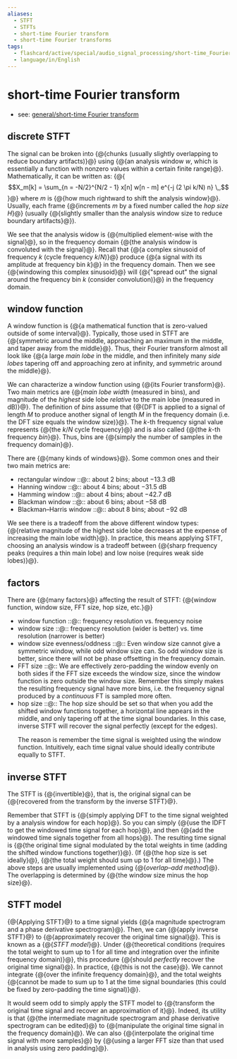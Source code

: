 ```yaml
---
aliases:
  - STFT
  - STFTs
  - short-time Fourier transform
  - short-time Fourier transforms
tags:
  - flashcard/active/special/audio_signal_processing/short-time_Fourier_transform
  - language/in/English
---
```


# short-time Fourier transform

- see: [general/short-time Fourier transform](../../general/short-time%20Fourier%20transform.md)

## discrete STFT

The signal can be broken into {@{chunks \(usually slightly overlapping to reduce boundary artifacts\)}@} using {@{an analysis window $w$, which is essentially a function with nonzero values within a certain finite range}@}. Mathematically, it can be written as: {@{$$X_m[k] = \sum_{n = -N/2}^{N/2 - 1} x[n] w[n - m] e^{-j (2 \pi k/N) n} \,,$$}@} where $m$ is {@{how much rightward to shift the analysis window}@}. Usually, each frame {@{increments $m$ by a fixed number called the _hop size_ $H$}@} \(usually {@{slightly smaller than the analysis window size to reduce boundary artifacts}@}\). <!--SR:!2025-07-15,14,290!2025-07-16,14,290!2025-07-16,14,290!2025-07-15,14,290!2025-07-16,14,290!2025-07-17,15,290-->

We see that the analysis widow is {@{multiplied element-wise with the signal}@}, so in the frequency domain {@{the analysis window is convoluted with the signal}@}. Recall that {@{a complex sinusoid of frequency $k$ \(cycle frequency $k / N$\)}@} produce {@{a signal with its amplitude at frequency bin $k$}@} in the frequency domain. Then we see {@{windowing this complex sinusoid}@} will {@{"spread out" the signal around the frequency bin $k$ \(consider convolution\)}@} in the frequency domain. <!--SR:!2025-07-16,14,290!2025-07-16,14,290!2025-07-16,14,290!2025-07-18,16,290!2025-07-16,14,290!2025-07-16,14,290-->

## window function

A window function is {@{a mathematical function that is zero-valued outside of some interval}@}. Typically, those used in STFT are {@{symmetric around the middle, approaching an maximum in the middle, and taper away from the middle}@}. Thus, their Fourier transform almost all look like {@{a large _main lobe_ in the middle, and then infinitely many _side lobes_ tapering off and approaching zero at infinity, and symmetric around the middle}@}. <!--SR:!2025-07-15,14,290!2025-07-17,15,290!2025-07-16,14,290-->

We can characterize a window function using {@{its Fourier transform}@}. Two main metrics are {@{_main lobe width_ \(measured in bins\), and magnitude of the _highest_ side lobe _relative_ to the main lobe \(measured in dB\)}@}. The definition of _bins_ assume that {@{DFT is applied to a signal of length _M_ to produce another signal of length _M_ in the frequency domain \(i.e. the DFT size equals the window size\)}@}. The $k$-th frequency signal value represents {@{the $k / N$ cycle frequency}@} and is also called {@{the $k$-th frequency _bin_}@}. Thus, bins are {@{simply the number of samples in the frequency domain}@}. <!--SR:!2025-07-17,15,290!2025-07-16,14,290!2025-07-16,14,290!2025-07-16,14,290!2025-07-15,14,290!2025-07-16,14,290-->

There are {@{many kinds of windows}@}. Some common ones and their two main metrics are: <!--SR:!2025-07-15,14,290-->

- rectangular window ::@:: about 2 bins; about −13.3&nbsp;dB <!--SR:!2025-07-17,15,290!2025-07-15,14,290-->
- Hanning window ::@:: about 4 bins; about −31.5&nbsp;dB <!--SR:!2025-07-16,14,290!2025-07-16,14,290-->
- Hamming window ::@:: about 4 bins; about −42.7&nbsp;dB <!--SR:!2025-07-15,14,290!2025-07-15,14,290-->
- Blackman window ::@:: about 6 bins; about −58&nbsp;dB <!--SR:!2025-07-16,14,290!2025-07-16,14,290-->
- Blackman–Harris window ::@:: about 8 bins; about −92&nbsp;dB <!--SR:!2025-07-15,14,290!2025-07-16,14,290-->

We see there is a tradeoff from the above different window types: {@{relative magnitude of the highest side lobe decreases at the expense of increasing the main lobe width}@}. In practice, this means applying STFT, choosing an analysis window is a tradeoff between {@{sharp frequency peaks \(requires a thin main lobe\) and low noise \(requires weak side lobes\)}@}. <!--SR:!2025-07-16,14,290!2025-07-16,14,290-->

## factors

There are {@{many factors}@} affecting the result of STFT: {@{window function, window size, FFT size, hop size, etc.}@} <!--SR:!2025-07-15,14,290!2025-07-15,14,290-->

- window function ::@:: frequency resolution vs. frequency noise <!--SR:!2025-07-16,14,290!2025-07-18,16,290-->
- window size ::@:: frequency resolution \(wider is better\) vs. time resolution \(narrower is better\) <!--SR:!2025-07-15,14,290!2025-07-15,14,290-->
- window size evenness/oddness ::@:: Even window size cannot give a symmetric window, while odd window size can. So odd window size is better, since there will not be phase offsetting in the frequency domain. <!--SR:!2025-07-15,14,290!2025-07-17,15,290-->
- FFT size ::@:: We are effectively zero-padding the window evenly on both sides if the FFT size exceeds the window size, since the window function is zero outside the window size. Remember this simply makes the resulting frequency signal have more bins, i.e. the frequency signal produced by a _continuous_ FT is sampled more often. <!--SR:!2025-07-15,14,290!2025-07-16,14,290-->
- hop size ::@:: The hop size should be set so that when you add the shifted window functions together, a horizontal line appears in the middle, and only tapering off at the time signal boundaries. In this case, inverse STFT will recover the signal perfectly \(except for the edges\). <p> The reason is remember the time signal is weighted using the window function. Intuitively, each time signal value should ideally contribute equally to STFT. <!--SR:!2025-07-16,14,290!2025-07-17,15,290-->

## inverse STFT

The STFT is {@{invertible}@}, that is, the original signal can be {@{recovered from the transform by the inverse STFT}@}. <!--SR:!2025-07-18,16,290!2025-07-16,14,290-->

Remember that STFT is {@{simply applying DFT to the time signal weighted by a analysis window for each hop}@}. So you can simply {@{use the IDFT to get the windowed time signal for each hop}@}, and then {@{add the windowed time signals together from all hops}@}. The resulting time signal is {@{the original time signal modulated by the total weights in time \(adding the shifted window functions together\)}@}. \(If {@{the hop size is set ideally}@}, {@{the total weight should sum up to 1 for all time}@}.\) The above steps are usually implemented using {@{_overlap–add method_}@}. The overlapping is determined by {@{the window size minus the hop size}@}. <!--SR:!2025-07-16,14,290!2025-07-16,14,290!2025-07-16,14,290!2025-07-16,14,290!2025-07-16,14,290!2025-07-16,14,290!2025-07-15,14,290!2025-07-15,14,290-->

## STFT model

{@{Applying STFT}@} to a time signal yields {@{a magnitude spectrogram and a phase derivative spectrogram}@}. Then, we can {@{apply inverse STFT}@} to {@{approximately recover the original time signal}@}. This is known as a {@{_STFT model_}@}. Under {@{theoretical conditions \(requires the total weight to sum up to 1 for all time and integration over the infinite frequency domain\)}@}, this procedure {@{should _perfectly_ recover the original time signal}@}. In practice, {@{this is not the case}@}. We cannot integrate {@{over the infinite frequency domain}@}, and the total weights {@{cannot be made to sum up to 1 at the time signal boundaries \(this could be fixed by zero-padding the time signal\)}@}. <!--SR:!2025-07-16,14,290!2025-07-17,15,290!2025-07-18,16,290!2025-07-16,14,290!2025-07-16,14,290!2025-07-18,16,290!2025-07-17,15,290!2025-07-16,14,290!2025-07-16,14,290!2025-07-16,14,290-->

It would seem odd to simply apply the STFT model to {@{transform the original time signal and recover an approximation of it}@}. Indeed, its utility is that {@{the intermediate magnitude spectrogram and phase derivative spectrogram can be edited}@} to {@{manipulate the original time signal in the frequency domain}@}. We can also {@{interpolate the original time signal with more samples}@} by {@{using a larger FFT size than that used in analysis using zero padding}@}. <!--SR:!2025-07-16,14,290!2025-07-16,14,290!2025-07-16,14,290!2025-07-16,14,290!2025-07-18,16,290-->
